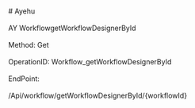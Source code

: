 <br>#     Ayehu</br>
<br>AY WorkflowgetWorkflowDesignerById</br>
<br>Method: Get</br>
<br>OperationID: Workflow_getWorkflowDesignerById</br>
<br>EndPoint:</br>
<br>/Api/workflow/getWorkflowDesignerById/{workflowId}</br>
